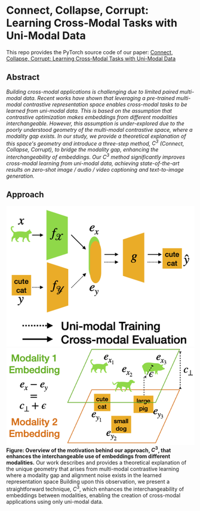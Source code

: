 # Connect, Collapse, Corrupt: Learning Cross-Modal Tasks with Uni-Modal Data

This repo provides the PyTorch source code of our paper: 
[Connect, Collapse, Corrupt: Learning Cross-Modal Tasks with Uni-Modal Data](https://openreview.net/forum?id=ttXg3SKAg5)

## Abstract

*Building cross-modal applications is challenging due to limited paired multi-modal data. Recent works have shown that leveraging a pre-trained multi-modal contrastive representation space enables cross-modal tasks to be learned from uni-modal data. This is based on the assumption that contrastive optimization makes embeddings from different modalities interchangeable. However, this assumption is under-explored due to the poorly understood geometry of the multi-modal contrastive space, where a modality gap exists. In our study, we provide a theoretical explanation of this space's geometry and introduce a three-step method, $C^3$ (Connect, Collapse, Corrupt), to bridge the modality gap, enhancing the interchangeability of embeddings. Our $C^3$ method significantly improves cross-modal learning from uni-modal data, achieving state-of-the-art results on zero-shot image / audio / video captioning and text-to-image generation.*

## Approach

![](./figures/figure1.png) ![](./figures/figure2.png)
**Figure: Overview of the motivation behind our approach, $C^3$, that enhances the interchangeable use of embeddings from different modalities.** Our work describes and provides a theoretical explanation of the unique geometry that arises from multi-modal contrastive learning where a modality gap and alignment noise exists in the learned representation space Building upon this observation, we present a straightforward technique, $C^3$, which enhances the interchangeability of embeddings between modalities, enabling the creation of cross-modal applications using only uni-modal data. 